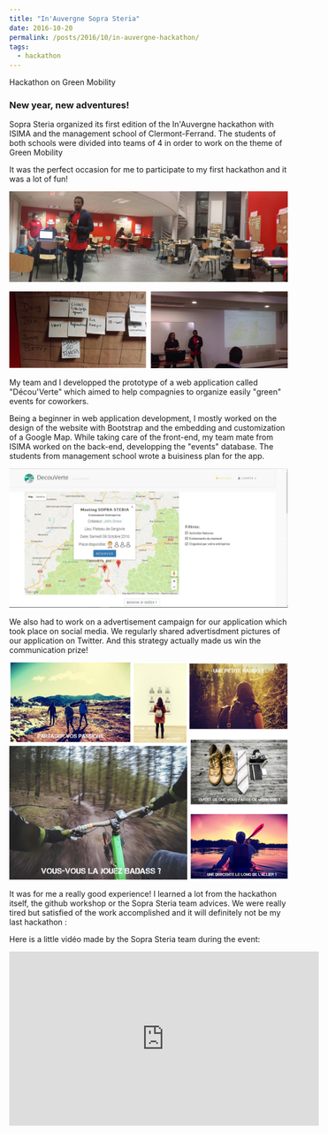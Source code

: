 ```yaml
---
title: "In'Auvergne Sopra Steria"
date: 2016-10-20
permalink: /posts/2016/10/in-auvergne-hackathon/
tags:
  - hackathon
---
```

Hackathon on Green Mobility

### New year, new adventures!

Sopra Steria organized its first edition of the In'Auvergne hackathon with ISIMA and the management school of Clermont-Ferrand. The students of both schools were divided into teams of 4 in order to work on the theme of Green Mobility

It was the perfect occasion for me to participate to my first hackathon and it was a lot of fun!

![image](/images/blog/inauvergne2016/surivor.jpg)

![image](/images/blog/inauvergne2016/grid_general.png)

My team and I developped the prototype of a web application called "Décou'Verte" which aimed to help compagnies to organize easily "green" events for coworkers.

Being a beginner in web application development, I mostly worked on the design of the website with Bootstrap and the embedding and customization of a Google Map. While taking care of the front-end, my team mate from ISIMA worked on the back-end, developping the "events" database. The students from management school wrote a buisiness plan for the app.

![image](/images/blog/inauvergne2016/apprecu_app.png)

We also had to work on a advertisement campaign for our application which took place on social media. We regularly shared advertisdment pictures of our application on Twitter. And this strategy actually made us win the communication prize!

![image](/images/blog/inauvergne2016/campaing-grid.png)

It was for me a really good experience! I learned a lot from the hackathon itself, the github workshop or the Sopra Steria team advices. We were really tired but satisfied of the work accomplished and it will definitely not be my last hackathon :

Here is a little vidéo made by the Sopra Steria team during the event:

<iframe width="560" height="315" src="https://www.youtube.com/embed/VFjCVc54PDo" frameborder="0" allow="accelerometer; autoplay; encrypted-media; gyroscope; picture-in-picture" allowfullscreen></iframe>